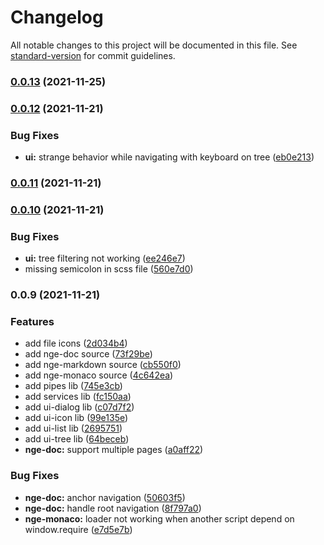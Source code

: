 # Changelog

All notable changes to this project will be documented in this file. See [standard-version](https://github.com/conventional-changelog/standard-version) for commit guidelines.

### [0.0.13](https://github.com/mciissee/nge/compare/v0.0.12...v0.0.13) (2021-11-25)

### [0.0.12](https://github.com/mciissee/nge/compare/v0.0.11...v0.0.12) (2021-11-21)


### Bug Fixes

* **ui:** strange behavior while navigating with keyboard on tree ([eb0e213](https://github.com/mciissee/nge/commit/eb0e21338a45bb3f388811c9fa32ef5fc8fdf74e))

### [0.0.11](https://github.com/mciissee/nge/compare/v0.0.10...v0.0.11) (2021-11-21)

### [0.0.10](https://github.com/mciissee/nge/compare/v0.0.9...v0.0.10) (2021-11-21)


### Bug Fixes

* **ui:** tree filtering not working ([ee246e7](https://github.com/mciissee/nge/commit/ee246e7a144fc9e491715be280e04b0ada10fd17))
* missing semicolon in scss file ([560e7d0](https://github.com/mciissee/nge/commit/560e7d09c92509724f98af11dd8851232d707d06))

### 0.0.9 (2021-11-21)


### Features

* add file icons ([2d034b4](https://github.com/mciissee/nge/commit/2d034b4fdddac4b68a332754aaa24aa0acf77b5b))
* add nge-doc source ([73f29be](https://github.com/mciissee/nge/commit/73f29be05635b37cdee556a861a9b6ac7e040238))
* add nge-markdown source ([cb550f0](https://github.com/mciissee/nge/commit/cb550f0572563c9c1e3e86bd63df564efab28de7))
* add nge-monaco source ([4c642ea](https://github.com/mciissee/nge/commit/4c642eac2ad26f4d3601a01a50db9dec7c56ce18))
* add pipes lib ([745e3cb](https://github.com/mciissee/nge/commit/745e3cbb439f759f6fd6de1ebe906b0461134bbd))
* add services lib ([fc150aa](https://github.com/mciissee/nge/commit/fc150aa28b15a7d34d6d7ce6a93b7dff278063e5))
* add ui-dialog lib ([c07d7f2](https://github.com/mciissee/nge/commit/c07d7f2eb01d1e032326e80091d56e74d3252eb6))
* add ui-icon lib ([99e135e](https://github.com/mciissee/nge/commit/99e135e6cc9db54960b8942ea6e25d7f2621777b))
* add ui-list lib ([2695751](https://github.com/mciissee/nge/commit/2695751474693e702d0bf5abbc4b393dea6adf4a))
* add ui-tree lib ([64beceb](https://github.com/mciissee/nge/commit/64beceba0a53a4879af6e6e78d75e7df05d792be))
* **nge-doc:** support multiple pages ([a0aff22](https://github.com/mciissee/nge/commit/a0aff228afa8e47f76b2e9748086b9f415e8acc4))


### Bug Fixes

* **nge-doc:** anchor navigation ([50603f5](https://github.com/mciissee/nge/commit/50603f5d667b72e62891c1f123562773f31ab2bf))
* **nge-doc:** handle root navigation ([8f797a0](https://github.com/mciissee/nge/commit/8f797a04c95fb04df514c98ea1a22ce3d5ab72c3))
* **nge-monaco:** loader not working when another script depend on window.require ([e7d5e7b](https://github.com/mciissee/nge/commit/e7d5e7b6a30f1914176e84ac5f04232cc36fa340))

